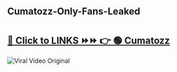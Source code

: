 
 ## Cumatozz-Only-Fans-Leaked

# <h2><a href="https://clipsfans.com/Cumatozz&ref=git">🔗 Click to LINKS ⏩⏩ 👉 🟢 Cumatozz </a></h2>

<a href="https://clipsfans.com/Cumatozz&ref=git" rel="nofollow" data-target="animated-image.originalLink"><img src="https://i.ibb.co.com/xMMVF88/686577567.gif" alt="Viral Video Original" style="max-width: 100%; display: inline-block;" data-target="animated-image.originalImage"></a>
